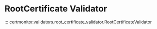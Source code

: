 # RootCertificate Validator

::: certmonitor.validators.root_certificate_validator.RootCertificateValidator
